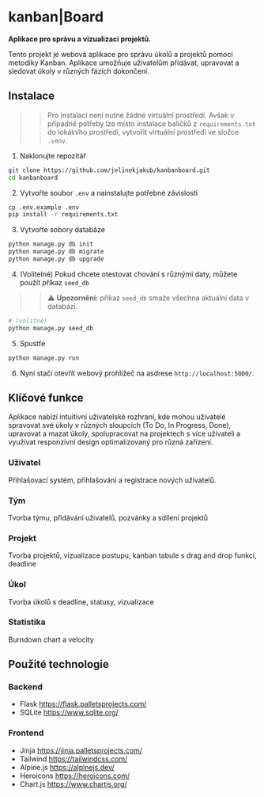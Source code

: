 # kanban|Board

**Aplikace pro správu a vizualizaci projektů.**

Tento projekt je webová aplikace pro správu úkolů a projektů pomocí metodiky Kanban. Aplikace umožňuje uživatelům přidávat, upravovat a sledovat úkoly v různých fázích dokončení.
## Instalace


>> Pro instalaci není nutné žádné virtuální prostředí. Avšak v případně potřeby lze
>> místo instalace balíčků z `requirements.txt` do lokálního prostředí, vytvořit virtuální
>> prostředí ve složce `.venv`.
1. Naklonujte repozitář
```bash
git clone https://github.com/jelinekjakub/kanbanboard.git
cd kanbanboard
```
2. Vytvořte soubor `.env` a nainstalujte potřebné závislosti
```bash
cp .env.example .env
pip install -r requirements.txt
```
3. Vytvořte sobory databáze
```bash
python manage.py db init
python manage.py db migrate
python manage.py db upgrade
```
4. (Volitelné) Pokud chcete otestovat chování s různými daty, můžete použít příkaz `seed_db`
>> ⚠︎ **Upozornění:** příkaz `seed_db` smaže všechna aktuální data v databázi.
```bash
# (volitné)
python manage.py seed_db
```
5. Spustťe
```bash
python manage.py run
```

6. Nyní stačí otevřít webový prohlížeč na asdrese `http://localhost:5000/`.


## Klíčové funkce
Aplikace nabízí intuitivní uživatelské rozhraní, kde mohou uživatelé spravovat své úkoly v různých sloupcích (To Do, In Progress, Done), upravovat a mazat úkoly, spolupracovat na projektech s více uživateli a využívat responzivní design optimalizovaný pro různá zařízení.
### Uživatel
Přihlašovací systém, přihlašování a registrace nových uživatelů.
### Tým
Tvorba týmu, přidávání uživatelů, pozvánky a sdílení projektů
### Projekt
Tvorba projektů, vizualizace postupu, kanban tabule s drag and drop funkcí, deadline
### Úkol
Tvorba úkolů s deadline, statusy, vizualizace
### Statistika
Burndown chart a velocity

## Použité technologie
### Backend
- Flask https://flask.palletsprojects.com/
- SQLite https://www.sqlite.org/
### Frontend
- Jinja https://jinja.palletsprojects.com/
- Tailwind https://tailwindcss.com/
- Alpine.js https://alpinejs.dev/
- Heroicons https://heroicons.com/
- Chart.js https://www.chartjs.org/